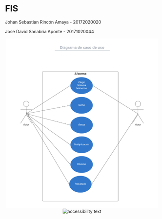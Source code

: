 # FIS
<p>Johan Sebastian Rincón Amaya - 20172020020
<p>Jose David Sanabria Aponte - 20171020044
<p align="center">
  <img src="CDclases.png" width="500" title="CDclases">
  <img src="your_relative_path_here_number_2_large_name" width="350" alt="accessibility text">
</p>
